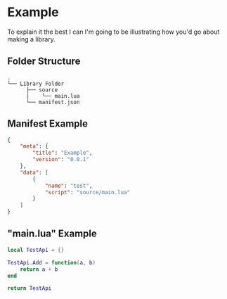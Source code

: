 # Example

To explain it the best I can I'm going to be illustrating how you'd go about making a library.

## Folder Structure

```
.
└── Library Folder
      ├── source
      |    └── main.lua 
      └── manifest.json

```

## Manifest Example
```json
{
    "meta": {
        "title": "Example",
        "version": "0.0.1"
    },
    "data": [
        {
            "name": "test",
            "script": "source/main.lua"
        }
    ]
}
```

## "main.lua" Example
```lua
local TestApi = {}

TestApi.Add = function(a, b)
    return a + b
end

return TestApi
```
